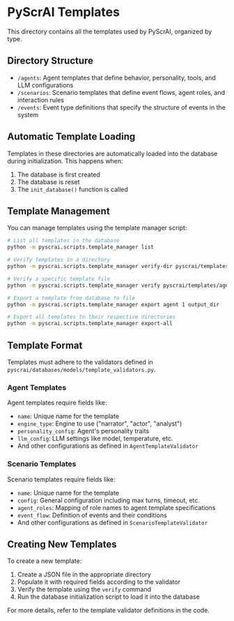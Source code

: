 # PyScrAI Templates

This directory contains all the templates used by PyScrAI, organized by type.

## Directory Structure

- `/agents`: Agent templates that define behavior, personality, tools, and LLM configurations
- `/scenarios`: Scenario templates that define event flows, agent roles, and interaction rules
- `/events`: Event type definitions that specify the structure of events in the system

## Automatic Template Loading

Templates in these directories are automatically loaded into the database during initialization.
This happens when:

1. The database is first created
2. The database is reset
3. The `init_database()` function is called

## Template Management

You can manage templates using the template manager script:

```bash
# List all templates in the database
python -m pyscrai.scripts.template_manager list

# Verify templates in a directory
python -m pyscrai.scripts.template_manager verify-dir pyscrai/templates/agents

# Verify a specific template file
python -m pyscrai.scripts.template_manager verify pyscrai/templates/agents/my_template.json

# Export a template from database to file
python -m pyscrai.scripts.template_manager export agent 1 output_dir

# Export all templates to their respective directories
python -m pyscrai.scripts.template_manager export-all
```

## Template Format

Templates must adhere to the validators defined in `pyscrai/databases/models/template_validators.py`.

### Agent Templates

Agent templates require fields like:
- `name`: Unique name for the template
- `engine_type`: Engine to use ("narrator", "actor", "analyst")
- `personality_config`: Agent's personality traits
- `llm_config`: LLM settings like model, temperature, etc.
- And other configurations as defined in `AgentTemplateValidator`

### Scenario Templates

Scenario templates require fields like:
- `name`: Unique name for the template
- `config`: General configuration including max turns, timeout, etc.
- `agent_roles`: Mapping of role names to agent template specifications
- `event_flow`: Definition of events and their conditions
- And other configurations as defined in `ScenarioTemplateValidator`

## Creating New Templates

To create a new template:

1. Create a JSON file in the appropriate directory
2. Populate it with required fields according to the validator
3. Verify the template using the `verify` command
4. Run the database initialization script to load it into the database

For more details, refer to the template validator definitions in the code.
